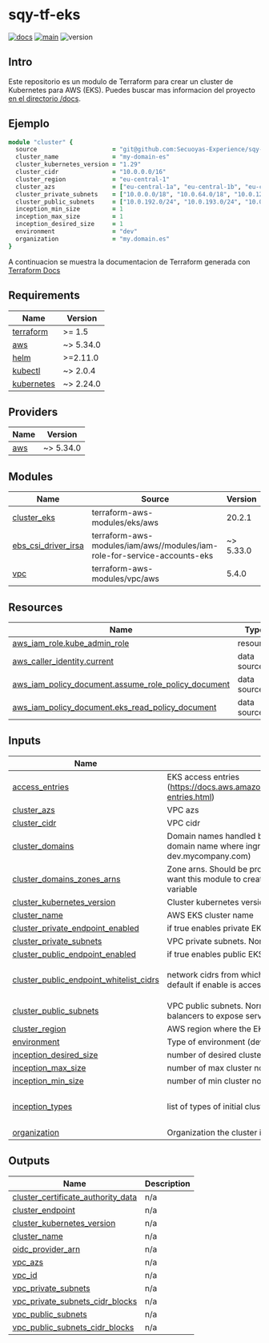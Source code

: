 <!-- BEGIN_TF_DOCS -->
# sqy-tf-eks

[![docs](https://github.com/Secuoyas-Experience/sqy-tf-eks/actions/workflows/docs.yaml/badge.svg)](https://github.com/Secuoyas-Experience/sqy-tf-eks/actions/workflows/docs.yaml)
[![main](https://github.com/Secuoyas-Experience/sqy-tf-eks/actions/workflows/main.yaml/badge.svg)](https://github.com/Secuoyas-Experience/sqy-tf-eks/actions/workflows/main.yaml)
![version](https://img.shields.io/badge/version-v1.10.0-blue)

## Intro

Este repositorio es un modulo de Terraform para crear un cluster de Kubernetes para AWS (EKS). Puedes buscar mas informacion del proyecto [en el directorio /docs](./docs/).

## Ejemplo

```ruby
module "cluster" {
  source                     = "git@github.com:Secuoyas-Experience/sqy-tf-eks.git?ref=1.8.0"
  cluster_name               = "my-domain-es"
  cluster_kubernetes_version = "1.29"
  cluster_cidr               = "10.0.0.0/16"
  cluster_region             = "eu-central-1"
  cluster_azs                = ["eu-central-1a", "eu-central-1b", "eu-central-1c"]
  cluster_private_subnets    = ["10.0.0.0/18", "10.0.64.0/18", "10.0.128.0/24"]
  cluster_public_subnets     = ["10.0.192.0/24", "10.0.193.0/24", "10.0.194.0/24"]
  inception_min_size         = 1
  inception_max_size         = 1
  inception_desired_size     = 1
  environment                = "dev"
  organization               = "my.domain.es"
}
```

A continuacion se muestra la documentacion de Terraform generada con [Terraform Docs](https://terraform-docs.io/)

## Requirements

| Name | Version |
|------|---------|
| <a name="requirement_terraform"></a> [terraform](#requirement\_terraform) | >= 1.5 |
| <a name="requirement_aws"></a> [aws](#requirement\_aws) | ~> 5.34.0 |
| <a name="requirement_helm"></a> [helm](#requirement\_helm) | >=2.11.0 |
| <a name="requirement_kubectl"></a> [kubectl](#requirement\_kubectl) | ~> 2.0.4 |
| <a name="requirement_kubernetes"></a> [kubernetes](#requirement\_kubernetes) | ~> 2.24.0 |

## Providers

| Name | Version |
|------|---------|
| <a name="provider_aws"></a> [aws](#provider\_aws) | ~> 5.34.0 |

## Modules

| Name | Source | Version |
|------|--------|---------|
| <a name="module_cluster_eks"></a> [cluster\_eks](#module\_cluster\_eks) | terraform-aws-modules/eks/aws | 20.2.1 |
| <a name="module_ebs_csi_driver_irsa"></a> [ebs\_csi\_driver\_irsa](#module\_ebs\_csi\_driver\_irsa) | terraform-aws-modules/iam/aws//modules/iam-role-for-service-accounts-eks | ~> 5.33.0 |
| <a name="module_vpc"></a> [vpc](#module\_vpc) | terraform-aws-modules/vpc/aws | 5.4.0 |

## Resources

| Name | Type |
|------|------|
| [aws_iam_role.kube_admin_role](https://registry.terraform.io/providers/hashicorp/aws/latest/docs/resources/iam_role) | resource |
| [aws_caller_identity.current](https://registry.terraform.io/providers/hashicorp/aws/latest/docs/data-sources/caller_identity) | data source |
| [aws_iam_policy_document.assume_role_policy_document](https://registry.terraform.io/providers/hashicorp/aws/latest/docs/data-sources/iam_policy_document) | data source |
| [aws_iam_policy_document.eks_read_policy_document](https://registry.terraform.io/providers/hashicorp/aws/latest/docs/data-sources/iam_policy_document) | data source |

## Inputs

| Name | Description | Type | Default | Required |
|------|-------------|------|---------|:--------:|
| <a name="input_access_entries"></a> [access\_entries](#input\_access\_entries) | EKS access entries (https://docs.aws.amazon.com/eks/latest/userguide/access-entries.html) | `any` | `{}` | no |
| <a name="input_cluster_azs"></a> [cluster\_azs](#input\_cluster\_azs) | VPC azs | `list(string)` | n/a | yes |
| <a name="input_cluster_cidr"></a> [cluster\_cidr](#input\_cluster\_cidr) | VPC cidr | `string` | `"10.0.0.0/16"` | no |
| <a name="input_cluster_domains"></a> [cluster\_domains](#input\_cluster\_domains) | Domain names handled by this cluster. Normally the NS domain name where ingresses are under (e.g dev.mycompany.com) | `list(string)` | `[]` | no |
| <a name="input_cluster_domains_zones_arns"></a> [cluster\_domains\_zones\_arns](#input\_cluster\_domains\_zones\_arns) | Zone arns. Should be provided by another resource. If you want this module to create them use cluster\_domains variable | `list(string)` | `[]` | no |
| <a name="input_cluster_kubernetes_version"></a> [cluster\_kubernetes\_version](#input\_cluster\_kubernetes\_version) | Cluster kubernetes version | `string` | `"1.29"` | no |
| <a name="input_cluster_name"></a> [cluster\_name](#input\_cluster\_name) | AWS EKS cluster name | `string` | n/a | yes |
| <a name="input_cluster_private_endpoint_enabled"></a> [cluster\_private\_endpoint\_enabled](#input\_cluster\_private\_endpoint\_enabled) | if true enables private EKS endpoint | `bool` | `true` | no |
| <a name="input_cluster_private_subnets"></a> [cluster\_private\_subnets](#input\_cluster\_private\_subnets) | VPC private subnets. Normally used by nodes and pods | `list(string)` | n/a | yes |
| <a name="input_cluster_public_endpoint_enabled"></a> [cluster\_public\_endpoint\_enabled](#input\_cluster\_public\_endpoint\_enabled) | if true enables public EKS endpoint | `bool` | `true` | no |
| <a name="input_cluster_public_endpoint_whitelist_cidrs"></a> [cluster\_public\_endpoint\_whitelist\_cidrs](#input\_cluster\_public\_endpoint\_whitelist\_cidrs) | network cidrs from which EKS endpoint is accessible. By default if enable is accessible from anywhere | `list(string)` | <pre>[<br>  "0.0.0.0/0"<br>]</pre> | no |
| <a name="input_cluster_public_subnets"></a> [cluster\_public\_subnets](#input\_cluster\_public\_subnets) | VPC public subnets. Normally used by the AWS load balancers to expose services | `list(string)` | n/a | yes |
| <a name="input_cluster_region"></a> [cluster\_region](#input\_cluster\_region) | AWS region where the EKS cluster is located | `string` | n/a | yes |
| <a name="input_environment"></a> [environment](#input\_environment) | Type of environment (dev,stg,prod) | `string` | n/a | yes |
| <a name="input_inception_desired_size"></a> [inception\_desired\_size](#input\_inception\_desired\_size) | number of desired cluster node group instances | `number` | `1` | no |
| <a name="input_inception_max_size"></a> [inception\_max\_size](#input\_inception\_max\_size) | number of max cluster node group instances | `number` | `1` | no |
| <a name="input_inception_min_size"></a> [inception\_min\_size](#input\_inception\_min\_size) | number of min cluster node group instances | `number` | `1` | no |
| <a name="input_inception_types"></a> [inception\_types](#input\_inception\_types) | list of types of initial cluster node group instances | `list(string)` | <pre>[<br>  "t3a.medium"<br>]</pre> | no |
| <a name="input_organization"></a> [organization](#input\_organization) | Organization the cluster is used for | `string` | n/a | yes |

## Outputs

| Name | Description |
|------|-------------|
| <a name="output_cluster_certificate_authority_data"></a> [cluster\_certificate\_authority\_data](#output\_cluster\_certificate\_authority\_data) | n/a |
| <a name="output_cluster_endpoint"></a> [cluster\_endpoint](#output\_cluster\_endpoint) | n/a |
| <a name="output_cluster_kubernetes_version"></a> [cluster\_kubernetes\_version](#output\_cluster\_kubernetes\_version) | n/a |
| <a name="output_cluster_name"></a> [cluster\_name](#output\_cluster\_name) | n/a |
| <a name="output_oidc_provider_arn"></a> [oidc\_provider\_arn](#output\_oidc\_provider\_arn) | n/a |
| <a name="output_vpc_azs"></a> [vpc\_azs](#output\_vpc\_azs) | n/a |
| <a name="output_vpc_id"></a> [vpc\_id](#output\_vpc\_id) | n/a |
| <a name="output_vpc_private_subnets"></a> [vpc\_private\_subnets](#output\_vpc\_private\_subnets) | n/a |
| <a name="output_vpc_private_subnets_cidr_blocks"></a> [vpc\_private\_subnets\_cidr\_blocks](#output\_vpc\_private\_subnets\_cidr\_blocks) | n/a |
| <a name="output_vpc_public_subnets"></a> [vpc\_public\_subnets](#output\_vpc\_public\_subnets) | n/a |
| <a name="output_vpc_public_subnets_cidr_blocks"></a> [vpc\_public\_subnets\_cidr\_blocks](#output\_vpc\_public\_subnets\_cidr\_blocks) | n/a |

<!-- END_TF_DOCS -->